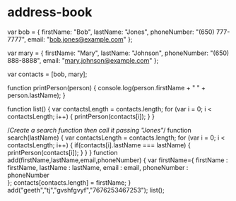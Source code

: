 # address-book
var bob = {
    firstName: "Bob",
    lastName: "Jones",
    phoneNumber: "(650) 777-7777",
    email: "bob.jones@example.com"
};

var mary = {
    firstName: "Mary",
    lastName: "Johnson",
    phoneNumber: "(650) 888-8888",
    email: "mary.johnson@example.com"
};

var contacts = [bob, mary];

function printPerson(person) {
    console.log(person.firstName + " " + person.lastName);
}

function list() {
	var contactsLength = contacts.length;
	for (var i = 0; i < contactsLength; i++) {
		printPerson(contacts[i]);
	}
}

/*Create a search function
then call it passing "Jones"*/
function search(lastName)
{
    var contactsLength = contacts.length;
    for (var i = 0; i < contactsLength; i++) {
		if(contacts[i].lastName === lastName)
		{
		    printPerson(contacts[i]);
		}
	}
}
function add(firstName,lastName,email,phoneNumber)
{
    var firstName={
        firstName : firstName,
        lastName : lastName,
        email : email,
        phoneNumber : phoneNumber  
    };
    contacts[contacts.length] = firstName;
}
add("geeth","tj","gvshfgvyf","7676253467253");
list();
